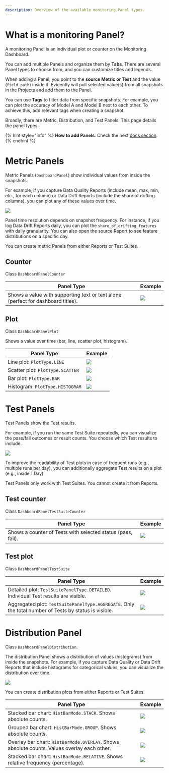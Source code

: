 ```yaml
---
description: Overview of the available monitoring Panel types.
---   
```


# What is a monitoring Panel? 

A monitoring Panel is an individual plot or counter on the Monitoring Dashboard. 

You can add multiple Panels and organize them by **Tabs**. There are several Panel types to choose from, and you can customize titles and legends.

When adding a Panel, you point to the **source Metric or Test** and the value (`field_path`) inside it. Evidently will pull selected value(s) from all snapshots in the Projects and add them to the Panel. 

You can use **Tags** to filter data from specific snapshots. For example, you can plot the accuracy of Model A and Model B next to each other. To achieve this, add relevant tags when creating a snapshot.

Broadly, there are Metric, Distribution, and Test Panels. This page details the panel types.

{% hint style="info" %}
**How to add Panels**. Check the next [docs section](design_dashboard_api.md).  
{% endhint %}

# Metric Panels

Metric Panels (`DashboardPanel`) show individual values from inside the snapshots. 

For example, if you capture Data Quality Reports (include mean, max, min, etc., for each column) or Data Drift Reports (include the share of drifting columns), you can plot any of these values over time.

![](../.gitbook/assets/monitoring/metric_panels.png)

Panel time resolution depends on snapshot frequency. For instance, if you log Data Drift Reports daily, you can plot the `share_of_drifting_features` with daily granularity. You can also open the source Report to see feature distributions on a specific day.

You can create metric Panels from either Reports or Test Suites. 

## Counter

Class `DashboardPanelCounter`

| Panel Type| Example  |
|---|---|
|Shows a value with supporting text or text alone (perfect for dashboard titles).|![](../.gitbook/assets/monitoring/panel_counter_example-min.png)|

## Plot

Class `DashboardPanelPlot`

Shows a value over time (bar, line, scatter plot, histogram).

| Panel Type| Example  |
|---|---|
|Line plot: `PlotType.LINE`|![](../.gitbook/assets/monitoring/panel_line_plot_example.png)|
|Scatter plot: `PlotType.SCATTER`|![](../.gitbook/assets/monitoring/panel_scatter_plot_example.png) |
|Bar plot: `PlotType.BAR`| ![](../.gitbook/assets/monitoring/panel_bar_plot_example.png) |
|Histogram: `PlotType.HISTOGRAM`| ![](../.gitbook/assets/monitoring/panel_hist_example.png) |

# Test Panels

Test Panels show the Test results. 

For example, if you run the same Test Suite repeatedly, you can visualize the pass/fail outcomes or result counts. You choose which Test results to include.

![](../.gitbook/assets/monitoring/test_panels.png)

To improve the readability of Test plots in case of frequent runs (e.g., multiple runs per day), you can additionally aggregate Test results on a plot (e.g., inside 1 Day).

Test Panels only work with Test Suites. You cannot create it from Reports. 

## Test counter 
Class `DashboardPanelTestSuiteCounter`

| Panel Type| Example  |
|---|---|
|Shows a counter of Tests with selected status (pass, fail). |![](../.gitbook/assets/monitoring/panel_tests_counter_example.png)|

## Test plot
Class `DashboardPanelTestSuite`

| Panel Type| Example  |
|---|---|
|Detailed plot: `TestSuitePanelType.DETAILED`. Individual Test results are visible. |![](../.gitbook/assets/monitoring/panel_tests_detailed_hover_example.png)|
|Aggregated plot: `TestSuitePanelType.AGGREGATE`. Only the total number of Tests by status is visible. |![](../.gitbook/assets/monitoring/panel_tests_aggregated_hover_example.png)|

# Distribution Panel
Class `DashboardPanelDistribution`.

The distribution Panel shows a distribution of values (histograms) from inside the snapshots. For example, if you capture Data Quality or Data Drift Reports that include histograms for categorical values, you can visualize the distribution over time.

![](../.gitbook/assets/monitoring/distribution_panels.png)

You can create distribution plots from either Reports or Test Suites.  

| Panel Type| Example  |
|---|---|
|Stacked bar chart: `HistBarMode.STACK`. Shows absolute counts.|![](../.gitbook/assets/monitoring/panel_dist_stacked_2-min.png)|
|Grouped bar chart: `HistBarMode.GROUP`. Shows absolute counts.|![](../.gitbook/assets/monitoring/panel_dist_group_2-min.png)|
|Overlay bar chart: `HistBarMode.OVERLAY`. Shows absolute counts. Values overlay each other.|![](../.gitbook/assets/monitoring/panel_dist_overlay-min.png)|
|Stacked bar chart: `HistBarMode.RELATIVE`. Shows relative frequency (percentage).|![](../.gitbook/assets/monitoring/panel_dist_relative-min.png)|
